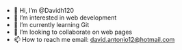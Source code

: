 - 👋 Hi, I’m @Davidh120
- 👀 I’m interested in web development
- 🌱 I’m currently learning Git
- 💞️ I’m looking to collaborate on web pages
- 📫 How to reach me email: david.antonio12@hotmail.com

<!---
Davidh120/Davidh120 is a ✨ special ✨ repository because its `README.md` (this file) appears on your GitHub profile.
You can click the Preview link to take a look at your changes.
--->
